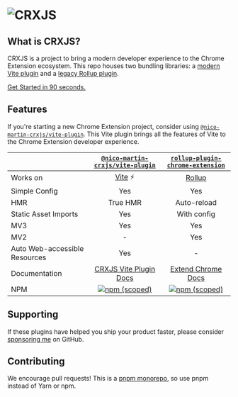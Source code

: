 # ![CRXJS](./banner-github.png)

## What is CRXJS?

CRXJS is a project to bring a modern developer experience to the Chrome
Extension ecosystem. This repo houses two bundling libraries: a
[modern Vite plugin](./packages/vite-plugin/README.md) and a
[legacy Rollup plugin](./packages/rollup-plugin/README.md).

[Get Started in 90 seconds.](https://crxjs.dev/vite-plugin)

## Features

If you're starting a new Chrome Extension project, consider using
[`@nico-martin-crxjs/vite-plugin`](https://crxjs.dev/vite-plugin). This Vite plugin brings
all the features of Vite to the Chrome Extension developer experience.

|                               |                                          [`@nico-martin-crxjs/vite-plugin`](./packages/vite-plugin/README.md)                                           |                                         [`rollup-plugin-chrome-extension`](./packages/rollup-plugin/README.md)                                          |
| :---------------------------- | :-----------------------------------------------------------------------------------------------------------------------------------------: | :-----------------------------------------------------------------------------------------------------------------------------------------------------: |
| Works on                      |                                                        [Vite](https://vitejs.dev) ⚡                                                        |                                                             [Rollup](https://rollupjs.org)                                                              |
| Simple Config                 |                                                                     Yes                                                                     |                                                                           Yes                                                                           |
| HMR                           |                                                                  True HMR                                                                   |                                                                       Auto-reload                                                                       |
| Static Asset Imports          |                                                                     Yes                                                                     |                                                                       With config                                                                       |
| MV3                           |                                                                     Yes                                                                     |                                                                           Yes                                                                           |
| MV2                           |                                                                      -                                                                      |                                                                           Yes                                                                           |
| Auto Web-accessible Resources |                                                                     Yes                                                                     |                                                                            -                                                                            |
| Documentation                 |                                           [CRXJS Vite Plugin Docs](https://crxjs.dev/vite-plugin)                                           |                                              [Extend Chrome Docs](https://www.extend-chrome.dev/rollup-plugin)                                              |
| NPM                           | [![npm (scoped)](https://img.shields.io/npm/v/@nico-martin-crxjs/vite-plugin/latest.svg)](https://www.npmjs.com/package/@nico-martin-crxjs/vite-plugin) | [![npm (scoped)](https://img.shields.io/npm/v/rollup-plugin-chrome-extension/latest.svg)](https://www.npmjs.com/package/rollup-plugin-chrome-extension) |

## Supporting

If these plugins have helped you ship your product faster, please consider
[sponsoring me](https://github.com/sponsors/jacksteamdev) on GitHub.

## Contributing

We encourage pull requests! This is a
[pnpm monorepo](https://pnpm.io/workspaces), so use pnpm instead of Yarn or npm.
